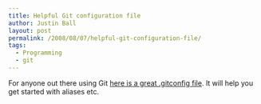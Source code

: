 ```yaml
---
title: Helpful Git configuration file
author: Justin Ball
layout: post
permalink: /2008/08/07/helpful-git-configuration-file/
tags:
  - Programming
  - git
---
```

For anyone out there using Git [here is a great .gitconfig file][1]. It will help you get started with aliases etc.

 [1]: http://snakesgemscoffee.blogspot.com/2007/11/my-gitconfig.html